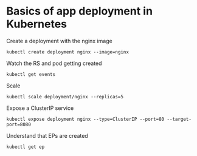 # Basics of app deployment in Kubernetes

Create a deployment with the nginx image
```
kubectl create deployment nginx --image=nginx
```

Watch the RS and pod getting created
```
kubectl get events
```

Scale
```
kubectl scale deployment/nginx --replicas=5
```

Expose a ClusterIP service
```
kubectl expose deployment nginx --type=ClusterIP --port=80 --target-port=8080
```

Understand that EPs are created
```
kubectl get ep
```
